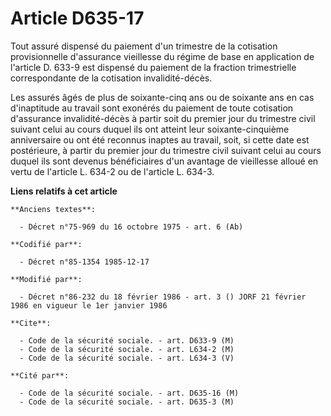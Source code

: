 # Article D635-17

Tout assuré dispensé du paiement d'un trimestre de la cotisation provisionnelle d'assurance vieillesse du régime de base en
application de l'article D. 633-9 est dispensé du paiement de la fraction trimestrielle correspondante de la cotisation
invalidité-décès.

Les assurés âgés de plus de soixante-cinq ans ou de soixante ans en cas d'inaptitude au travail sont exonérés du paiement de
toute cotisation d'assurance invalidité-décès à partir soit du premier jour du trimestre civil suivant celui au cours duquel
ils ont atteint leur soixante-cinquième anniversaire ou ont été reconnus inaptes au travail, soit, si cette date est
postérieure, à partir du premier jour du trimestre civil suivant celui au cours duquel ils sont devenus bénéficiaires d'un
avantage de vieillesse alloué en vertu de l'article L. 634-2 ou de l'article L. 634-3.

**Liens relatifs à cet article**

	**Anciens textes**:

	  - Décret n°75-969 du 16 octobre 1975 - art. 6 (Ab)

	**Codifié par**:

	  - Décret n°85-1354 1985-12-17

	**Modifié par**:

	  - Décret n°86-232 du 18 février 1986 - art. 3 () JORF 21 février 1986 en vigueur le 1er janvier 1986

	**Cite**:

	  - Code de la sécurité sociale. - art. D633-9 (M)
	  - Code de la sécurité sociale. - art. L634-2 (M)
	  - Code de la sécurité sociale. - art. L634-3 (V)

	**Cité par**:

	  - Code de la sécurité sociale. - art. D635-16 (M)
	  - Code de la sécurité sociale. - art. D635-3 (M)
